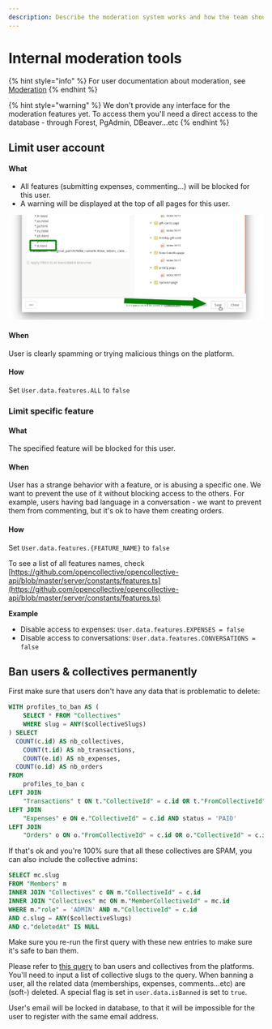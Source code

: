 ```yaml
---
description: Describe the moderation system works and how the team should use it
---
```


# Internal moderation tools

{% hint style="info" %}
For user documentation about moderation, see [Moderation](../product/moderation.md)
{% endhint %}

{% hint style="warning" %}
We don't provide any interface for the moderation features yet. To access them you'll need a direct access to the database - through Forest, PgAdmin, DBeaver...etc
{% endhint %}

## Limit user account

#### What

* All features \(submitting expenses, commenting...\) will be blocked for this user.
* A warning will be displayed at the top of all pages for this user.

![](../.gitbook/assets/image%20%2811%29.png)

#### When

User is clearly spamming or trying malicious things on the platform.

#### How

Set `User.data.features.ALL` to `false`

### Limit specific feature

#### What

The specified feature will be blocked for this user.

#### When

User has a strange behavior with a feature, or is abusing a specific one. We want to prevent the use of it without blocking access to the others. For example, users having bad language in a conversation - we want to prevent them from commenting, but it's ok to have them creating orders.

#### How

Set `User.data.features.{FEATURE_NAME}` to `false`

To see a list of all features names, check [https://github.com/opencollective/opencollective-api/blob/master/server/constants/features.ts](https://github.com/opencollective/opencollective-api/blob/master/server/constants/features.ts)

**Example**

* Disable access to expenses: `User.data.features.EXPENSES = false` 
* Disable access to conversations: `User.data.features.CONVERSATIONS = false` 

## Ban users & collectives permanently

First make sure that users don't have any data that is problematic to delete:

```sql
WITH profiles_to_ban AS (
    SELECT * FROM "Collectives"
    WHERE slug = ANY($collectiveSlugs)
) SELECT 
  COUNT(c.id) AS nb_collectives,
    COUNT(t.id) AS nb_transactions, 
    COUNT(e.id) AS nb_expenses,
  COUNT(o.id) AS nb_orders
FROM 
    profiles_to_ban c
LEFT JOIN 
    "Transactions" t ON t."CollectiveId" = c.id OR t."FromCollectiveId" = c.id
LEFT JOIN
    "Expenses" e ON e."CollectiveId" = c.id AND status = 'PAID'
LEFT JOIN
    "Orders" o ON o."FromCollectiveId" = c.id OR o."CollectiveId" = c.id AND o.status != 'ERROR'
```

If that's ok and you're 100% sure that all these collectives are SPAM, you can also include the collective admins:

```sql
SELECT mc.slug 
FROM "Members" m
INNER JOIN "Collectives" c ON m."CollectiveId" = c.id
INNER JOIN "Collectives" mc ON m."MemberCollectiveId" = mc.id
WHERE m."role" = 'ADMIN' AND m."CollectiveId" = c.id
AND c.slug = ANY($collectiveSlugs)
AND c."deletedAt" IS NULL
```

Make sure you re-run the first query with these new entries to make sure it's safe to ban them.

Please refer to [this query](https://github.com/opencollective/opencollective-api/blob/master/sql/ban-collectives.sql) to ban users and collectives from the platforms. You'll need to input a list of collective slugs to the query. When banning a user, all the related data \(memberships, expenses, comments...etc\) are \(soft-\) deleted. A special flag is set in `user.data.isBanned` is set to `true`.

User's email will be locked in database, to that it will be impossible for the user to register with the same email address.

